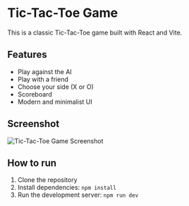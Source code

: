 # Tic-Tac-Toe Game

This is a classic Tic-Tac-Toe game built with React and Vite.

## Features

*   Play against the AI
*   Play with a friend
*   Choose your side (X or O)
*   Scoreboard
*   Modern and minimalist UI

## Screenshot

![Tic-Tac-Toe Game Screenshot](path/to/your/screenshot.png)

## How to run

1.  Clone the repository
2.  Install dependencies: `npm install`
3.  Run the development server: `npm run dev`